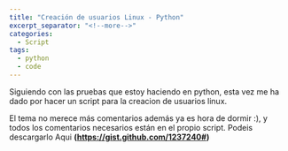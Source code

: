 ```yaml
---
title: "Creación de usuarios Linux - Python"
excerpt_separator: "<!--more-->"
categories:
  - Script
tags:
  - python
  - code
---
```

Siguiendo con las pruebas que estoy haciendo en python, esta vez me ha dado por hacer un script para la creacion de usuarios linux.
<!--more-->

El tema no merece más comentarios además ya es hora de dormir :), y todos los comentarios necesarios están en el propio script.
Podeis descargarlo Aqui **(https://gist.github.com/1237240#)**
